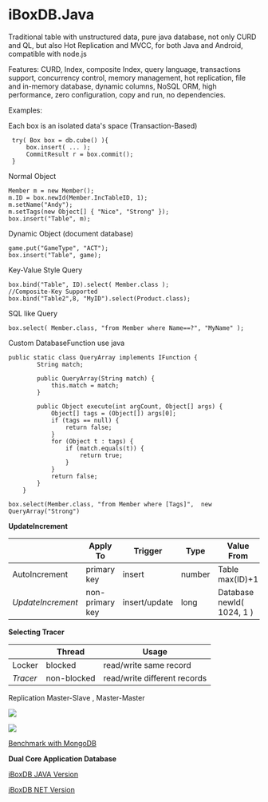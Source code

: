 iBoxDB.Java
=======
Traditional table with unstructured data, pure java database, not only CURD and QL, but also Hot Replication and MVCC, for both Java and Android, compatible with node.js

Features: CURD, Index, composite Index, query language, transactions support, concurrency control, memory management, hot replication, file and in-memory database, dynamic columns, NoSQL ORM, high performance, zero configuration, copy and run, no dependencies.



Examples:

Each box is an isolated data's space (Transaction-Based)

     try( Box box = db.cube() ){
         box.insert( ... );
         CommitResult r = box.commit();
     }


Normal Object

    Member m = new Member();
    m.ID = box.newId(Member.IncTableID, 1);
    m.setName("Andy");
    m.setTags(new Object[] { "Nice", "Strong" });
    box.insert("Table", m);
		
		
Dynamic Object (document database)

    game.put("GameType", "ACT");
    box.insert("Table", game);
  	
  	
Key-Value Style Query

    box.bind("Table", ID).select( Member.class );
    //Composite-Key Supported
    box.bind("Table2",8, "MyID").select(Product.class);
    
SQL like Query

    box.select( Member.class, "from Member where Name==?", "MyName" );
   
Custom DatabaseFunction use java

    public static class QueryArray implements IFunction {
			String match;

			public QueryArray(String match) {
				this.match = match;
			}

			public Object execute(int argCount, Object[] args) {
				Object[] tags = (Object[]) args[0];
				if (tags == null) {
					return false;
				}
				for (Object t : tags) {
					if (match.equals(t)) {
						return true;
					}
				}
				return false;
			}
		}
		
    box.select(Member.class, "from Member where [Tags]",  new QueryArray("Strong")
    
**UpdateIncrement**

|   |Apply To | Trigger | Type | Value From |
|---|---------|---------|------|------------|
| AutoIncrement |  primary key | insert |  number | Table max(ID)+1 |
| *UpdateIncrement* | non-primary key | insert/update | long | Database newId( 1024, 1 ) | 

**Selecting Tracer**

|   | Thread | Usage |
|---|--------|-------|
| Locker | blocked | read/write same record |
| *Tracer* | non-blocked | read/write different records |
    
    
Replication Master-Slave , Master-Master

![](http://download-codeplex.sec.s-msft.com/Download?ProjectName=iboxdb&DownloadId=581898)

![](https://raw.github.com/iboxdb/forjava/master/images/show.png)

[Benchmark with MongoDB](https://github.com/iboxdb/forjava/wiki/Benchmark-with-MongoDB)   


**Dual Core Application Database**

[iBoxDB JAVA Version](https://github.com/iboxdb/forjava)

[iBoxDB NET Version](https://iboxdb.codeplex.com/)




  
